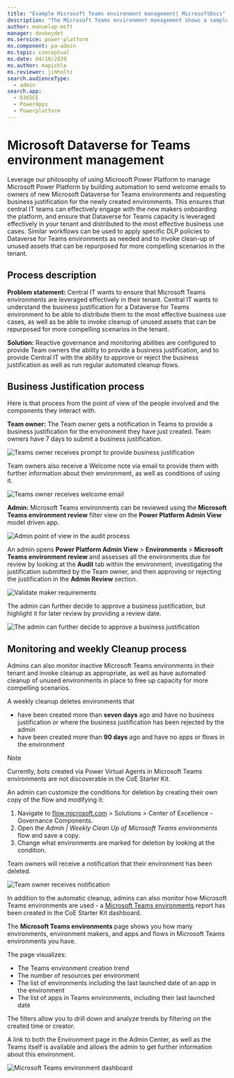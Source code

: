 ```yaml
---
title: "Example Microsoft Teams environment management| MicrosoftDocs"
description: "The Microsoft Teams environment management shows a sample process of managing Microsoft Teams environments with the Power Platform."
author: manuelap-msft
manager: devkeydet
ms.service: power-platform
ms.component: pa-admin
ms.topic: conceptual
ms.date: 04/10/2020
ms.author: mapichle
ms.reviewer: jimholtz
search.audienceType: 
  - admin
search.app: 
  - D365CE
  - PowerApps
  - Powerplatform
---
```

# Microsoft Dataverse for Teams environment management

Leverage our philosophy of using Microsoft Power Platform to manage Microsoft Power Platform by building automation to send welcome emails to owners of new Microsoft Dataverse for Teams environments and requesting business justification for the newly created environments. This ensures that central IT teams can effectively engage with the new makers onboarding the platform, and ensure that Dataverse for Teams capacity is leveraged effectively in your tenant and distributed to the most effective business use cases. Similar workflows can be used to apply specific DLP policies to Dataverse for Teams environments as needed and to invoke clean-up of unused assets that can be repurposed for more compelling scenarios in the tenant.

## Process description

**Problem statement:** Central IT wants to ensure that Microsoft Teams environments are leveraged effectively in their tenant. Central IT wants to understand the business justification for a Dataverse for Teams environment to be able to distribute them to the most effective business use cases, as well as be able to invoke cleanup of unused assets that can be repurposed for more compelling scenarios in the tenant.

**Solution:** Reactive governance and monitoring abilities are configured to provide Team owners the ability to provide a business justification, and to provide Central IT with the ability to approve or reject the business justification as well as run regular automated cleanup flows.

## Business Justification process

Here is that process from the point of view of the people involved and the components they interact with.

**Team owner:** The Team owner gets a notification in Teams to provide a business justification for the environment they have just created. Team owners have 7 days to submit a business justification.

![Teams owner receives prompt to provide business justification](media/teams-1.png "Teams owner receives prompt to provide business justification")

Team owners also receive a Welcome note via email to provide them with further information about their environment, as well as conditions of using it.

![Teams owner receives welcome email](media/teams-3.png "Teams owner receives welcome email")

**Admin:** Microsoft Teams environments can be reviewed using the **Microsoft Teams environment review** filter view on the **Power Platform Admin View** model driven app.

![Admin point of view in the audit process](media/teams-4.png "Admin point of view in the audit process")

An admin opens **Power Platform Admin View** > **Environments** > **Microsoft Teams environment review** and assesses all the environments due for review by looking at the **Audit** tab within the environment, investigating the justification submitted by the Team owner, and then approving or rejecting the justification in the **Admin Review** section.

![Validate maker requirements](media/teams-5.png "Validate maker requirements")

The admin can further decide to approve a business justification, but highlight it for later review by providing a review date.

![The admin can further decide to approve a business justification](media/teams-6.png "The admin can further decide to approve a business justification")

## Monitoring and weekly Cleanup process

Admins can also monitor inactive Microsoft Teams environments in their tenant and invoke cleanup as appropriate, as well as have automated cleanup of unused environments in place to free up capacity for more compelling scenarios.

A weekly cleanup deletes environments that

- have been created more than **seven days** ago and have no business justification or where the business justification has been rejected by the admin
- have been created more than **90 days** ago and have no apps or flows in the environment

> [!NOTE]
> Currently, bots created via Power Virtual Agents in Microsoft Teams environments are not discoverable in the CoE Starter Kit.

An admin can customize the conditions for deletion by creating their own copy of the flow and modifying it:

1. Navigate to [flow.microsoft.com](https://flow.microsoft.com) > Solutions > Center of Excellence - Governance Components.
1. Open the *Admin | Weekly Clean Up of Microsoft Teams environments* flow and save a copy.
1. Change what environments are marked for deletion by looking at the condition.

Team owners will receive a notification that their environment has been deleted.

![Team owner receives notification](media/teams-2.png "Team owner receives notification")

In addition to the automatic cleanup, admins can also monitor how Microsoft Teams environments are used - a [Microsoft Teams environments](power-bi-monitor.md) report has been created in the CoE Starter Kit dashboard.

The **Microsoft Teams environments** page shows you how many environments, environment makers, and apps and flows in Microsoft Teams environments you have.

The page visualizes:

- The Teams environment creation trend
- The number of resources per environment
- The list of environments including the last launched date of an app in the environment
- The list of apps in Teams environments, including their last launched date

The filters allow you to drill down and analyze trends by filtering on the created time or creator.

A link to both the Environment page in the Admin Center, as well as the Teams itself is available and allows the admin to get further information about this environment.

![Microsoft Teams environment dashboard](media/pb-6.png "Microsoft Teams environment dashboard")
